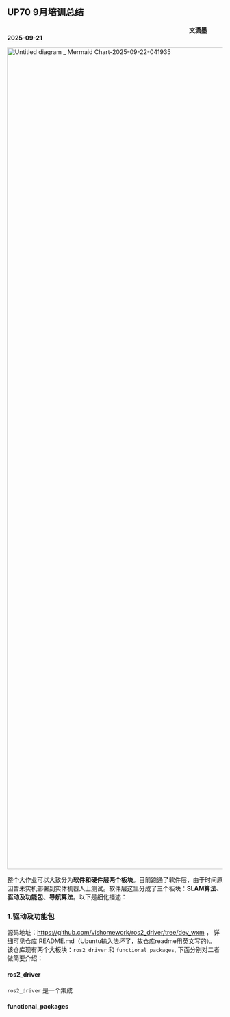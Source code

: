 ## UP70 9月培训总结
**$\qquad\qquad\qquad\qquad\qquad\qquad\qquad\qquad\qquad\qquad\qquad\qquad\qquad$文潇墨 2025-09-21**

<img width="1725" height="1920" alt="Untitled diagram _ Mermaid Chart-2025-09-22-041935" src="https://github.com/user-attachments/assets/8d6c4520-d365-4d8a-bbaa-b095b45c048c" />

整个大作业可以大致分为**软件和硬件层两个板块**。目前跑通了软件层，由于时间原因暂未实机部署到实体机器人上测试。软件层这里分成了三个板块：**SLAM算法、驱动及功能包、导航算法**。以下是细化描述：

### 1.驱动及功能包

源码地址：https://github.com/vishomework/ros2_driver/tree/dev_wxm ， 详细可见仓库 README.md（Ubuntu输入法坏了，故仓库readme用英文写的）。
该仓库现有两个大板块：`ros2_driver` 和 `functional_packages`, 下面分别对二者做简要介绍：

#### ros2_driver
`ros2_driver` 是一个集成

#### functional_packages
